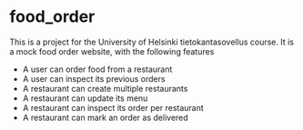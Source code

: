 # food_order

This is a project for the University of Helsinki tietokantasovellus course. It is a mock food order website, with the following features

- A user can order food from a restaurant
- A user can inspect its previous orders
- A restaurant can create multiple restaurants
- A restaurant can update its menu
- A restaurant can inspect its order per restaurant
- A restaurant can mark an order as delivered
